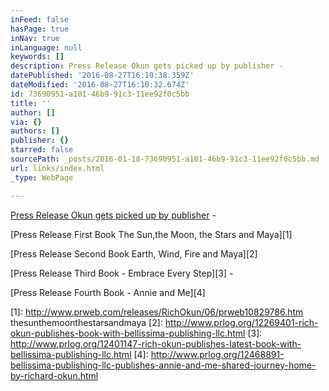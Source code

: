 ```yaml
---
inFeed: false
hasPage: true
inNav: true
inLanguage: null
keywords: []
description: Press Release Okun gets picked up by publisher -
datePublished: '2016-08-27T16:10:38.359Z'
dateModified: '2016-08-27T16:10:32.674Z'
id: 73690951-a101-46b9-91c3-11ee92f0c5bb
title: ''
author: []
via: {}
authors: []
publisher: {}
starred: false
sourcePath: _posts/2016-01-18-73690951-a101-46b9-91c3-11ee92f0c5bb.md
url: links/index.html
_type: WebPage

---
```

[Press Release Okun gets picked up by publisher][0] -

[Press Release First Book The Sun,the Moon, the Stars and Maya][1]

[Press Release Second Book Earth, Wind, Fire and Maya][2]

[Press Release Third Book - Embrace Every Step][3] -

[Press Release Fourth Book - Annie and Me][4]

[0]: http://www.prweb.com/releases/BalboaPress/RichOkun/prweb11586413.htm
[1]: http://www.prweb.com/releases/RichOkun/06/prweb10829786.htm thesunthemoonthestarsandmaya 
[2]: http://www.prlog.org/12269401-rich-okun-publishes-book-with-bellissima-publishing-llc.html 
[3]: http://www.prlog.org/12401147-rich-okun-publishes-latest-book-with-bellissima-publishing-llc.html 
[4]: http://www.prlog.org/12468891-bellissima-publishing-llc-publishes-annie-and-me-shared-journey-home-by-richard-okun.html